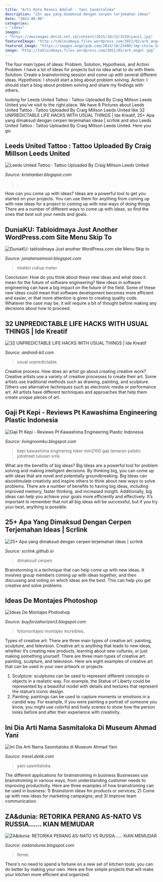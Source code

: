 ```yaml
---
title: "Arti Kata Resesi Adalah - Yani Sasmitaloka"
description: "25+ apa yang dimaksud dengan cerpen terjemahan ideas"
date: "2023-08-06"
categories:
- "ideas"
images:
- "https://awsimages.detik.net.id/content/2015/10/13/1519/yani1.jpg"
featuredImage: "http://tabloidmaya.files.wordpress.com/2011/02/ark_angel.jpg"
featured_image: "https://images.angelpub.com/2014/10/23488/lmp-china-18.png"
image: "http://tabloidmaya.files.wordpress.com/2011/02/ark_angel.jpg"
---
```



The four main types of ideas: Problem, Solution, Hypothesis, and Action
Problem: I have a lot of ideas for projects but no idea what to do with them.
Solution: Create a brainstorming session and come up with several different ideas.
Hypothesis: I should start a blog about problem solving.
Action: I should start a blog about problem solving and share my findings with others.

	

		
looking for Leeds United Tattoo : Tattoo Uploaded By Craig Millson Leeds United you've visit to the right place. We have 8 Pictures about Leeds United Tattoo : Tattoo Uploaded By Craig Millson Leeds United like 32 UNPREDICTABLE LIFE HACKS WITH USUAL THINGS | Ide Kreatif, 25+ Apa yang dimaksud dengan cerpen terjemahan ideas | scrlink and also Leeds United Tattoo : Tattoo Uploaded By Craig Millson Leeds United. Here you go:
		
    
## Leeds United Tattoo : Tattoo Uploaded By Craig Millson Leeds United

<img loading=lazy src="https://4.bp.blogspot.com/-VaGarO_LBS4/Vaurm2qOS8I/AAAAAAAASd4/fu_TPMoFKDc/s640/168946_1515212374136_1649255541_1169817_1263901_n.jpg" onerror="this.onerror=null;this.src='https://tse2.mm.bing.net/th?id=OIP.2cEiI-NjXMlT-xSfbe3JsgAAAA&amp;pid=15.1';" alt="Leeds United Tattoo : Tattoo Uploaded By Craig Millson Leeds United">

_Source: kristianber.blogspot.com_

>. 

	

How can you come up with ideas?
Ideas are a powerful tool to get you started on your projects. You can use them for anything from coming up with new ideas for a project to coming up with new ways of doing things. There are a number of different ways to come up with ideas, so find the ones that best suit your needs and goals.

    
## DuniaKU: Tabloidmaya Just Another WordPress.com Site Menu Skip To

<img loading=lazy src="http://tabloidmaya.files.wordpress.com/2011/02/ark_angel.jpg" onerror="this.onerror=null;this.src='https://tse3.mm.bing.net/th?id=OIP.JGdV_IqXQeSXJd8krltGxwHaF7&amp;pid=15.1';" alt="DuniaKU: tabloidmaya Just another WordPress.com site Menu Skip to">

_Source: jonatansamosir.blogspot.com_

>misteri cukup meter. 

	

Conclusion: How do you think about these new ideas and what does it mean for the future of software engineering?
New ideas in software engineering can have a big impact on the future of the field. Some of these new ideas could mean that software development becomes more efficient and easier, or that more attention is given to creating quality code. Whatever the case may be, it will require a bit of thought before making any decisions about how to proceed.

    
## 32 UNPREDICTABLE LIFE HACKS WITH USUAL THINGS | Ide Kreatif

<img loading=lazy src="https://android-kit.com/news/wp-content/uploads/2019/11/1573952190_maxresdefault.jpg" onerror="this.onerror=null;this.src='https://tse2.mm.bing.net/th?id=OIP.2DQ8yt1onReUfcofeVRMjgHaEK&amp;pid=15.1';" alt="32 UNPREDICTABLE LIFE HACKS WITH USUAL THINGS | Ide Kreatif">

_Source: android-kit.com_

>usual unpredictable. 

	

Creative process: How does an artist go about creating creative work?
Creative artists use a variety of creative processes to create their art. Some artists use traditional methods such as drawing, painting, and sculpture. Others use alternative techniques such as electronic media or performance art. All artists have different techniques and approaches that help them create unique pieces of art.

    
## Gaji Pt Kepi - Reviews Pt Kawashima Engineering Plastic Indonesia

<img loading=lazy src="https://2.bp.blogspot.com/-bG7u4P2LHu4/Wpi0VTS3WlI/AAAAAAAAKGU/0Vp_kX0h89MjDg844nbC19dx9Oiz-XXuwCLcBGAs/w1200-h630-p-k-no-nu/KEPI.JPG" onerror="this.onerror=null;this.src='https://tse3.mm.bing.net/th?id=OIP.rnzM9gyQ8ynQUhUdZ7esJQHaD4&amp;pid=15.1';" alt="Gaji Pt Kepi - Reviews Pt Kawashima Engineering Plastic Indonesia">

_Source: livingroomku.blogspot.com_

>kepi kawashima enginering loker mm2100 gaji lamaran palstic jobstreet lulusan smk. 

	

What are the benefits of big ideas?
Big Ideas are a powerful tool for problem solving and making intelligent decisions. By thinking big, you can come up with ideas that are novel and potentially groundbreaking. Big Ideas can alsostimulate creativity and inspire others to think about new ways to solve problems.
There are a number of benefits to having big ideas, including improved memory, faster thinking, and increased insight. Additionally, big ideas can help you achieve your goals more efficiently and effectively. It’s important to remember that not all big ideas will be successful, but if you try your best, anything is possible.

    
## 25+ Apa Yang Dimaksud Dengan Cerpen Terjemahan Ideas | Scrlink

<img loading=lazy src="https://i.pinimg.com/originals/e2/56/23/e25623cbf2ff05cd3e33a6b5a9f07189.jpg" onerror="this.onerror=null;this.src='https://tse3.mm.bing.net/th?id=OIP.Cxbd1PPCWRBZvsl1TZhDfgHaNU&amp;pid=15.1';" alt="25+ Apa yang dimaksud dengan cerpen terjemahan ideas | scrlink">

_Source: scrlink.github.io_

>dimaksud cerpen. 

	

Brainstorming is a technique that can help come up with new ideas. It involves group members coming up with ideas together, and then discussing and voting on which ideas are the best. This can help you get creative and solve problems.

    
## Ideas De Montajes Photoshop

<img loading=lazy src="https://clubdefotografia.net/wp-content/uploads/2012/06/Fotomontajes_inspiracion_01.jpg" onerror="this.onerror=null;this.src='https://tse4.mm.bing.net/th?id=OIP.g0x6io9xU6nl6IN3eAKBGQAAAA&amp;pid=15.1';" alt="Ideas De Montajes Photoshop">

_Source: buyforzahorizon3.blogspot.com_

>fotomontajes montajes increibles. 

	

Types of creative art: There are three main types of creative art: painting, sculpture, and television.
Creative art is anything that leads to new ideas, whether it’s creating new products, learning about new cultures, or just making something yourself. There are three main types of creative art: painting, sculpture, and television. Here are eight examples of creative art that can be used in your own artwork or projects: 
1. Sculpture: sculptures can be used to represent different concepts or objects in a realistic way. For example, the Statue of Liberty could be represented by a beautiful model with details and textures that represent the statue’s iconic design. 
2. Painting: paintings can be used to capture moments or emotions in a candid way. For example, if you were painting a portrait of someone you know, you might use colorful and lively scenes to show how the person looks before and after their experience with creativity. 

    
## Ini Dia Arti Nama Sasmitaloka Di Museum Ahmad Yani

<img loading=lazy src="https://awsimages.detik.net.id/content/2015/10/13/1519/yani1.jpg" onerror="this.onerror=null;this.src='https://tse2.mm.bing.net/th?id=OIP.KNxKBHo0X70UKuYR-NvoowHaFj&amp;pid=15.1';" alt="Ini Dia Arti Nama Sasmitaloka di Museum Ahmad Yani">

_Source: travel.detik.com_

>yani sasmitaloka. 

	

The different applications for brainstroming in business
Businesses use brainstroming in various ways, from understanding customer needs to improving productivity. Here are three examples of how brainstroming can be used in business: 1) Brainstorm ideas for products or services; 2) Come up with new ideas for marketing campaigns; and 3) Improve team communication.

    
## ZA&amp;dunia: RETORIKA PERANG AS-NATO VS RUSSIA...... KIAN MEMUDAR

<img loading=lazy src="https://images.angelpub.com/2014/10/23488/lmp-china-18.png" onerror="this.onerror=null;this.src='https://tse1.mm.bing.net/th?id=OIP.1kl2rD5k7Nk5I3Wj_9R3qwHaET&amp;pid=15.1';" alt="ZA&amp;dunia: RETORIKA PERANG AS-NATO VS RUSSIA...... KIAN MEMUDAR">

_Source: zadandunia.blogspot.com_

>femei. 

	

There's no need to spend a fortune on a new set of kitchen tools; you can do better by making your own. Here are five simple projects that will make your kitchen more efficient and organized.


